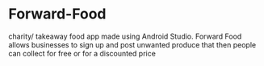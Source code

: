 # Forward-Food
charity/ takeaway food app made using Android Studio. Forward Food  allows businesses to sign up and post unwanted produce that then people can collect for free or for  a discounted price
